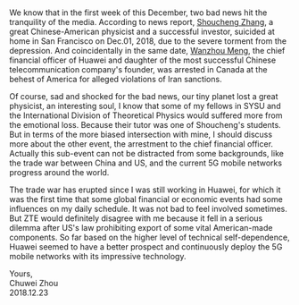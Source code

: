 #      
We know that in the first week of this December, two bad news hit the tranquility of the media. According to news report, [Shoucheng Zhang](https://en.wikipedia.org/wiki/Shoucheng_Zhang), a great Chinese-American physicist and a successful investor, suicided at home in San Francisco on Dec.01, 2018, due to the severe torment from the depression. And coincidentally in the same date, [Wanzhou Meng](https://en.wikipedia.org/wiki/Meng_Wanzhou), the chief financial officer of Huawei and daughter of the most successful Chinese telecommunication company's founder, was arrested in Canada at the behest of America for alleged violations of Iran sanctions.        
                           
Of course, sad and shocked for the bad news, our tiny planet lost a great physicist, an interesting soul, I know that some of my fellows in SYSU and the International Division of Theoretical Physics would suffered more from the emotional loss. Because their tutor was one of Shoucheng's students. But in terms of the more biased intersection with mine, I should discuss more about the other event, the arrestment to the chief financial officer. Actually this sub-event can not be distracted from some backgrounds, like the trade war between China and US, and the current 5G mobile networks progress around the world.                   
                 
The trade war has erupted since I was still working in Huawei, for which it was the first time that some global financial or economic events had some influences on my daily schedule. It was not bad to feel involved sometimes. But ZTE would definitely disagree with me because it fell in a serious dilemma after US's law prohibiting export of some vital American-made components. So far based on the higher level of technical self-dependence, Huawei seemed to have a better prospect and continuously deploy the 5G mobile networks with its impressive technology.             
             
             
                             
                   
Yours,          
Chuwei Zhou               
2018.12.23    
